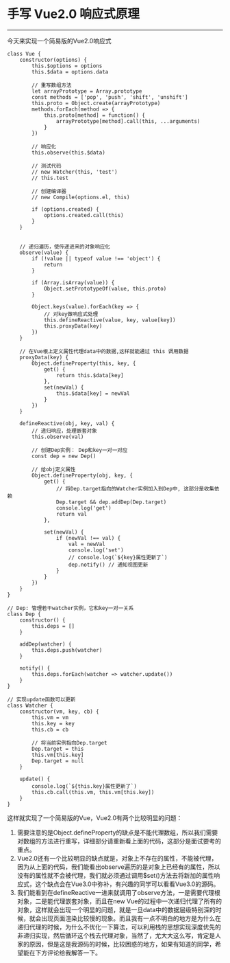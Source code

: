 # 手写 Vue2.0 响应式原理
--------------------------

今天来实现一个简易版的Vue2.0响应式
```
class Vue {
    constructor(options) {
        this.$options = options
        this.$data = options.data

        // 重写数组方法
        let arrayPrototype = Array.prototype
        const methods = ['pop', 'push', 'shift', 'unshift']
        this.proto = Object.create(arrayPrototype)
        methods.forEach(method => {
            this.proto[method] = function() {
                arrayPrototype[method].call(this, ...arguments)
            }
        })

        // 响应化
        this.observe(this.$data)

        // 测试代码
        // new Watcher(this, 'test')
        // this.test

        // 创建编译器
        // new Compile(options.el, this)

        if (options.created) {
            options.created.call(this)
        }
    }
    

    // 递归遍历，使传递进来的对象响应化
    observe(value) {
        if (!value || typeof value !== 'object') {
            return
        }

        if (Array.isArray(value)) {
            Object.setPrototypeOf(value, this.proto)
        }

        Object.keys(value).forEach(key => {
            // 对key做响应式处理
            this.defineReactive(value, key, value[key])
            this.proxyData(key)
        })
    }

    // 在Vue根上定义属性代理data中的数据,这样就能通过 this 调用数据
    proxyData(key) {
        Object.defineProperty(this, key, {
            get() {
                return this.$data[key]
            },
            set(newVal) {
                this.$data[key] = newVal
            }
        })
    }

    defineReactive(obj, key, val) { 
        // 递归响应，处理嵌套对象
        this.observe(val)

        // 创建Dep实例： Dep和key一对一对应
        const dep = new Dep()

        // 给obj定义属性
        Object.defineProperty(obj, key, {
            get() {
                // 将Dep.target指向的Watcher实例加入到Dep中, 这部分是收集依赖
                Dep.target && dep.addDep(Dep.target)
                console.log('get')
                return val
            },

            set(newVal) {
                if (newVal !== val) {
                    val = newVal
                    console.log('set')
                    // console.log(`${key}属性更新了`)
                    dep.notify() // 通知视图更新
                }
            }
        })
    }
}

// Dep: 管理若干watcher实例，它和key一对一关系
class Dep {
    constructor() {
        this.deps = []
    }

    addDep(watcher) {
        this.deps.push(watcher)
    }

    notify() {
        this.deps.forEach(watcher => watcher.update())
    }
}

// 实现update函数可以更新
class Watcher {
    constructor(vm, key, cb) {
        this.vm = vm
        this.key = key
        this.cb = cb

        // 将当前实例指向Dep.target
        Dep.target = this
        this.vm[this.key]
        Dep.target = null
    }

    update() {
        console.log(`${this.key}属性更新了`)
        this.cb.call(this.vm, this.vm[this.key])
    }
}
```
这样就实现了一个简易版的Vue，Vue2.0有两个比较明显的问题：
1. 需要注意的是Object.defineProperty的缺点是不能代理数组，所以我们需要对数组的方法进行重写，详细部分请重新看上面的代码，这部分是面试要考的重点。
2. Vue2.0还有一个比较明显的缺点就是，对象上不存在的属性，不能被代理，因为从上面的代码，我们能看出observe遍历的是对象上已经有的属性，所以没有的属性就不会被代理，我们就必须通过调用$set()方法去将新加的属性响应式，这个缺点会在Vue3.0中弥补，有兴趣的同学可以看看Vue3.0的源码。 
3. 我们能看到在defineReactive一进来就调用了observe方法，一是需要代理根对象，二是能代理嵌套对象，而且在new Vue的过程中一次递归代理了所有的对象，这样就会出现一个明显的问题，就是一旦data中的数据层级特别深的时候，就会出现页面渲染比较慢的现象。而且我有一点不明白的地方是为什么在递归代理的时候，为什么不优化一下算法，可以利用栈的思想实现深度优先的非递归实现，然后循环这个栈去代理对象，当然了，尤大大这么写，肯定是人家的原因，但是这是我源码的时候，比较困惑的地方，如果有知道的同学，希望能在下方评论给我解答一下。

